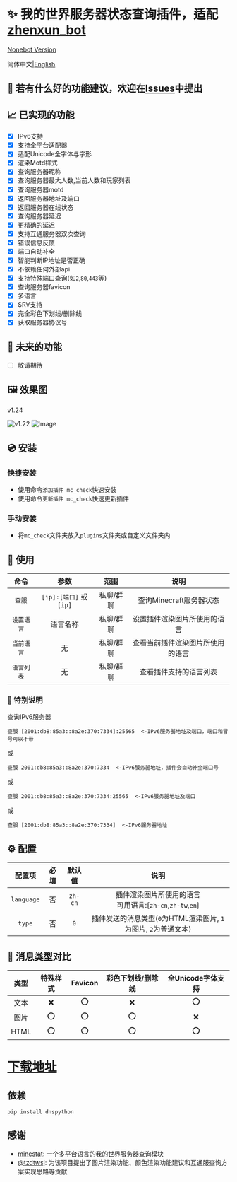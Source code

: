 # ✨ 我的世界服务器状态查询插件，适配[zhenxun_bot](https://github.com/hibikier/zhenxun_bot)

[Nonebot Version](https://github.com/molanp/nonebot_plugin_mccheck/)

简体中文|[English](README_en.md)

## 🤔 若有什么好的功能建议，欢迎在[Issues](https://github.com/molanp/zhenxun_chafu_Minecraft/issues)中提出

## 📈 已实现的功能

- [x] IPv6支持
- [x] 支持全平台适配器
- [x] 适配Unicode全字体与字形
- [x] 渲染Motd样式
- [x] 查询服务器昵称
- [x] 查询服务器最大人数,当前人数和玩家列表
- [x] 查询服务器motd
- [x] 返回服务器地址及端口
- [x] 返回服务器在线状态
- [x] 查询服务器延迟
- [x] 更精确的延迟
- [x] 支持互通服务器双次查询
- [x] 错误信息反馈
- [x] 端口自动补全
- [x] 智能判断IP地址是否正确
- [x] 不依赖任何外部api
- [x] 支持特殊端口查询(如`2`,`80`,`443`等)
- [x] 查询服务器favicon
- [x] 多语言
- [x] SRV支持
- [x] 完全彩色下划线/删除线
- [x] 获取服务器协议号

## 📑 未来的功能

- [ ] 敬请期待

## 🖼️ 效果图

v1.24

![v1.22](https://github.com/user-attachments/assets/6a6a2dd9-7e98-4a83-a290-9fc8acc62342)
![Image](https://github.com/user-attachments/assets/2ca058f5-2341-425d-8033-63dad8d43fbf)

## 💿 安装

### 快捷安装
  - 使用命令`添加插件 mc_check`快速安装
  - 使用命令`更新插件 mc_check`快速更新插件

### 手动安装
  - 将`mc_check`文件夹放入`plugins`文件夹或自定义文件夹内


## 🎉 使用

| 命令 | 参数 | 范围 | 说明 |
|:---:|:---:|:---:|:---:|
| `查服` | `[ip]:[端口]` 或 `[ip]` | 私聊/群聊 | 查询Minecraft服务器状态 |
| `设置语言` | 语言名称 | 私聊/群聊 | 设置插件渲染图片所使用的语言 |
| `当前语言` | 无 | 私聊/群聊 | 查看当前插件渲染图片所使用的语言 |
| `语言列表` | 无 | 私聊/群聊 | 查看插件支持的语言列表 |

### 🎈 特别说明
查询IPv6服务器
```
查服 [2001:db8:85a3::8a2e:370:7334]:25565  <-IPv6服务器地址及端口，端口和冒号可以不带
```
或
```
查服 2001:db8:85a3::8a2e:370:7334  <-IPv6服务器地址，插件会自动补全端口号
```
或
```
查服 2001:db8:85a3::8a2e:370:7334:25565  <-IPv6服务器地址及端口
```
或
```
查服 [2001:db8:85a3::8a2e:370:7334]  <-IPv6服务器地址
```

## ⚙️ 配置

| 配置项 | 必填 | 默认值 | 说明 |
|:-----:|:----:|:----:|:----:|
| `language` | 否 | `zh-cn` | 插件渲染图片所使用的语言<br>可用语言:[`zh-cn`,`zh-tw`,`en`] |
| `type` | 否 | `0` | 插件发送的消息类型(`0`为HTML渲染图片, `1`为图片, `2`为普通文本) |

## 🎲 消息类型对比

| 类型 | 特殊样式 | Favicon | 彩色下划线/删除线 | 全Unicode字体支持 |
|:-----:|:-----:|:-----:|:-----:|:-----:|
| 文本 | ❌ | ⭕ | ❌ | ⭕ |
| 图片 | ⭕ | ⭕ | ⭕ | ❌ |
| HTML | ⭕ | ⭕ | ⭕ | ⭕ |

# [下载地址](https://github.com/molanp/zhenxun_chafu_Minecraft/releases)


##  依赖
```shell
pip install dnspython
```

## 感谢
* [minestat](https://github.com/FragLand/minestat): 一个多平台语言的我的世界服务器查询模块
* [@tzdtwsj](https://github.com/tzdtwsj): 为该项目提出了图片渲染功能、颜色渲染功能建议和互通服查询方案实现思路等贡献
